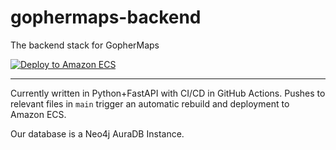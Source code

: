 # gophermaps-backend

The backend stack for GopherMaps

[![Deploy to Amazon ECS](https://github.com/ryan-roche/gophermaps-backend/actions/workflows/ecs.yml/badge.svg?branch=main)](https://github.com/ryan-roche/gophermaps-backend/actions/workflows/ecs.yml)

---

Currently written in Python+FastAPI with CI/CD in GitHub Actions. Pushes to relevant files in `main` trigger an automatic rebuild and deployment to Amazon ECS.

Our database is a Neo4j AuraDB Instance.
